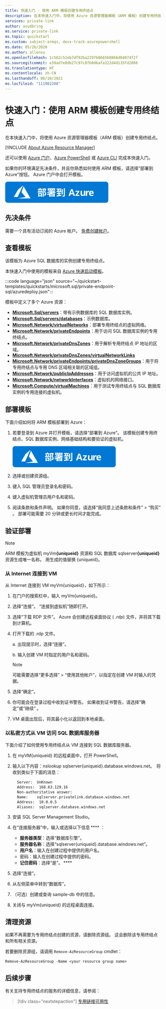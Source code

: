 ```yaml
---
title: 快速入门 - 使用 ARM 模板创建专用终结点
description: 在本快速入门中，将使用 Azure 资源管理器模板（ARM 模板）创建专用终结点。
services: private-link
author: asudbring
ms.service: private-link
ms.topic: quickstart
ms.custom: subject-armqs, devx-track-azurepowershell
ms.date: 05/26/2020
ms.author: allensu
ms.openlocfilehash: 1c562c52eb7df92ba2297b066560866d04074f2f
ms.sourcegitcommit: e39ad7e8db27c97c8fb0d6afa322d4d135fd2066
ms.translationtype: HT
ms.contentlocale: zh-CN
ms.lasthandoff: 06/10/2021
ms.locfileid: "111982208"
---
```

# <a name="quickstart-create-a-private-endpoint-by-using-an-arm-template"></a>快速入门：使用 ARM 模板创建专用终结点

在本快速入门中，将使用 Azure 资源管理器模板（ARM 模板）创建专用终结点。

[!INCLUDE [About Azure Resource Manager](../../includes/resource-manager-quickstart-introduction.md)]

还可以使用 [Azure 门户](create-private-endpoint-portal.md)、[Azure PowerShell](create-private-endpoint-powershell.md) 或 [Azure CLI](create-private-endpoint-cli.md) 完成本快速入门。

如果你的环境满足先决条件，并且你熟悉如何使用 ARM 模板，请选择“部署到 Azure”按钮。 Azure 门户中会打开模板。

[![部署到 Azure](../media/template-deployments/deploy-to-azure.svg)](https://portal.azure.com/#create/Microsoft.Template/uri/https%3A%2F%2Fraw.githubusercontent.com%2FAzure%2Fazure-quickstart-templates%2Fmaster%2Fquickstarts%2Fmicrosoft.sql%2Fprivate-endpoint-sql%2Fazuredeploy.json)

## <a name="prerequisites"></a>先决条件

需要一个具有活动订阅的 Azure 帐户。 [免费创建帐户](https://azure.microsoft.com/free/?WT.mc_id=A261C142F)。

## <a name="review-the-template"></a>查看模板

该模板为 Azure SQL 数据库的实例创建专用终结点。

本快速入门中使用的模板来自 [Azure 快速启动模板](https://azure.microsoft.com/resources/templates/private-endpoint-sql/)。

:::code language="json" source="~/quickstart-templates/quickstarts/microsoft.sql/private-endpoint-sql/azuredeploy.json":::

模板中定义了多个 Azure 资源：

- [**Microsoft.Sql/servers**](/azure/templates/microsoft.sql/servers)：带有示例数据库的 SQL 数据库实例。
- [**Microsoft.Sql/servers/databases**](/azure/templates/microsoft.sql/servers/databases)：示例数据库。
- [**Microsoft.Network/virtualNetworks**](/azure/templates/microsoft.network/virtualnetworks)：部署专用终结点的虚拟网络。
- [**Microsoft.Network/privateEndpoints**](/azure/templates/microsoft.network/privateendpoints)：用于访问 SQL 数据库实例的专用终结点。
- [**Microsoft.Network/privateDnsZones**](/azure/templates/microsoft.network/privatednszones)：用于解析专用终结点 IP 地址的区域。
- [**Microsoft.Network/privateDnsZones/virtualNetworkLinks**](/azure/templates/microsoft.network/privatednszones/virtualnetworklinks)
- [**Microsoft.Network/privateEndpoints/privateDnsZoneGroups**](/azure/templates/microsoft.network/privateendpoints/privateDnsZoneGroups)：用于将专用终结点与专用 DNS 区域相关联的区域组。
- [**Microsoft.Network/publicIpAddresses**](/azure/templates/microsoft.network/publicIpAddresses)：用于访问虚拟机的公共 IP 地址。
- [**Microsoft.Network/networkInterfaces**](/azure/templates/microsoft.network/networkinterfaces)：虚拟机的网络接口。
- [**Microsoft.Compute/virtualMachines**](/azure/templates/microsoft.compute/virtualmachines)：用于测试专用终结点与 SQL 数据库实例的专用连接的虚拟机。

## <a name="deploy-the-template"></a>部署模板

下面介绍如何将 ARM 模板部署到 Azure：

1. 若要登录到 Azure 并打开模板，请选择“部署到 Azure”。 该模板创建专用终结点、SQL 数据库实例、网络基础结构和要验证的虚拟机。

   [![部署到 Azure](../media/template-deployments/deploy-to-azure.svg)](https://portal.azure.com/#create/Microsoft.Template/uri/https%3A%2F%2Fraw.githubusercontent.com%2FAzure%2Fazure-quickstart-templates%2Fmaster%2Fquickstarts%2Fmicrosoft.sql%2Fprivate-endpoint-sql%2Fazuredeploy.json)

2. 选择或创建资源组。
3. 键入 SQL 管理员登录名和密码。
4. 键入虚拟机管理员用户名和密码。
5. 阅读条款和条件声明。 如果你同意，请选择“我同意上述条款和条件” > “购买” 。 部署可能需要 20 分钟或更长时间才能完成。

## <a name="validate-the-deployment"></a>验证部署

> [!NOTE]
> ARM 模板为虚拟机 myVm<b>{uniqueid}</b> 资源和 SQL 数据库 sqlserver<b>{uniqueid}</b> 资源生成唯一名称。 用生成的值替换 {uniqueid}。

### <a name="connect-to-a-vm-from-the-internet"></a>从 Internet 连接到 VM

从 Internet 连接到 VM myVm{uniqueid}，如下所示：

1. 在门户的搜索栏中，输入 myVm{uniqueid}。

2. 选择“连接”。 “连接到虚拟机”随即打开。

3. 选择“下载 RDP 文件”。 Azure 会创建远程桌面协议 ( _.rdp_) 文件，并将其下载到计算机。

4. 打开下载的 .rdp 文件。

   a. 出现提示时，选择“连接”。

   b. 输入创建 VM 时指定的用户名和密码。

      > [!NOTE]
      > 可能需要选择“更多选择” > “使用其他帐户”，以指定在创建 VM 时输入的凭据。

5. 选择“确定”。

6. 你可能会在登录过程中收到证书警告。 如果收到证书警告，请选择“确定”或“继续” 。

7. VM 桌面出现后，将其最小化以返回到本地桌面。

### <a name="access-the-sql-database-server-privately-from-the-vm"></a>以私密方式从 VM 访问 SQL 数据库服务器

下面介绍了如何使用专用终结点从 VM 连接到 SQL 数据库服务器。

1.  在 myVM{uniqueid} 的远程桌面中，打开 PowerShell。
2.  输入以下内容：nslookup sqlserver{uniqueid}.database.windows.net。 
    将收到类似于下面的消息：

    ```
      Server:  UnKnown
      Address:  168.63.129.16
      Non-authoritative answer:
      Name:    sqlserver.privatelink.database.windows.net
      Address:  10.0.0.5
      Aliases:  sqlserver.database.windows.net
    ```

3.  安装 SQL Server Management Studio。
4.  在“连接服务器”中，输入或选择以下信息 **** ：
    - **服务器类型**：选择“数据库引擎”。
    - **服务器名称**：选择“sqlserver{uniqueid}.database.windows.net”。
    - **用户名**：输入在创建过程中提供的用户名。
    - 密码：输入在创建过程中提供的密码。
    - **记住密码**：选择“是”。 ****

5.  选择“连接”。
6.  从左侧菜单中转到“数据库”。
7.  （可选）创建或查询 sample-db 中的信息。
8.  关闭与 myVm{uniqueid} 的远程桌面连接。

## <a name="clean-up-resources"></a>清理资源

如果不再需要为专用终结点创建的资源，请删除资源组。 这会删除该专用终结点和所有相关资源。

若要删除资源组，请调用 `Remove-AzResourceGroup` cmdlet：

```azurepowershell-interactive
Remove-AzResourceGroup -Name <your resource group name>
```

## <a name="next-steps"></a>后续步骤

有关支持专用终结点的服务的详细信息，请参阅：
> [!div class="nextstepaction"]
> [专用链接可用性](private-link-overview.md#availability)
